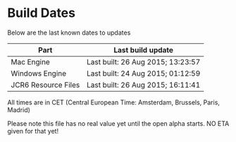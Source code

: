 # Build Dates

Below are the last known dates to updates

Part | Last build update
-----|-----
Mac Engine | Last built: 26 Aug 2015; 13:23:57
Windows Engine | Last built: 24 Aug 2015; 01:12:59
JCR6 Resource Files | Last built: 26 Aug 2015; 16:11:41
All times are in CET (Central European Time: Amsterdam, Brussels, Paris, Madrid)


Please note this file has no real value yet until the open alpha starts. NO ETA given for that yet!
